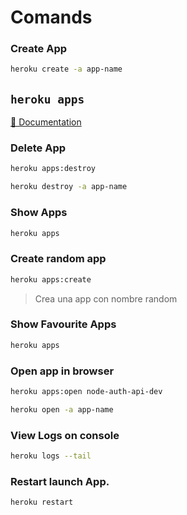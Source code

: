 # Comands

### Create App

````bash
heroku create -a app-name
````

## `heroku apps`

[📄 Documentation](https://devcenter.heroku.com/articles/heroku-cli-commands#heroku-apps)

### Delete App
````bash
heroku apps:destroy

heroku destroy -a app-name
````

### Show Apps

````bash
heroku apps
````

### Create random app

````bash
heroku apps:create
````
> Crea una app con nombre random

### Show Favourite Apps

````bash
heroku apps
````

### Open app in browser

````bash
heroku apps:open node-auth-api-dev

heroku open -a app-name
````

### View Logs on console

````bash
heroku logs --tail
````

### Restart launch App.

````bash
heroku restart
````